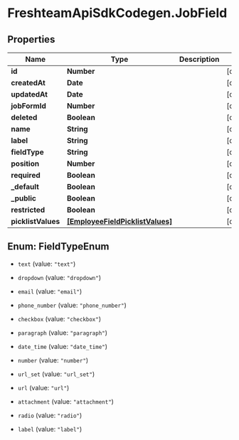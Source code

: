 # FreshteamApiSdkCodegen.JobField

## Properties

| Name               | Type                                                                | Description | Notes      |
| ------------------ | ------------------------------------------------------------------- | ----------- | ---------- |
| **id**             | **Number**                                                          |             | [optional] |
| **createdAt**      | **Date**                                                            |             | [optional] |
| **updatedAt**      | **Date**                                                            |             | [optional] |
| **jobFormId**      | **Number**                                                          |             | [optional] |
| **deleted**        | **Boolean**                                                         |             | [optional] |
| **name**           | **String**                                                          |             | [optional] |
| **label**          | **String**                                                          |             | [optional] |
| **fieldType**      | **String**                                                          |             | [optional] |
| **position**       | **Number**                                                          |             | [optional] |
| **required**       | **Boolean**                                                         |             | [optional] |
| **\_default**      | **Boolean**                                                         |             | [optional] |
| **\_public**       | **Boolean**                                                         |             | [optional] |
| **restricted**     | **Boolean**                                                         |             | [optional] |
| **picklistValues** | [**[EmployeeFieldPicklistValues]**](EmployeeFieldPicklistValues.md) |             | [optional] |

## Enum: FieldTypeEnum

- `text` (value: `"text"`)

- `dropdown` (value: `"dropdown"`)

- `email` (value: `"email"`)

- `phone_number` (value: `"phone_number"`)

- `checkbox` (value: `"checkbox"`)

- `paragraph` (value: `"paragraph"`)

- `date_time` (value: `"date_time"`)

- `number` (value: `"number"`)

- `url_set` (value: `"url_set"`)

- `url` (value: `"url"`)

- `attachment` (value: `"attachment"`)

- `radio` (value: `"radio"`)

- `label` (value: `"label"`)
